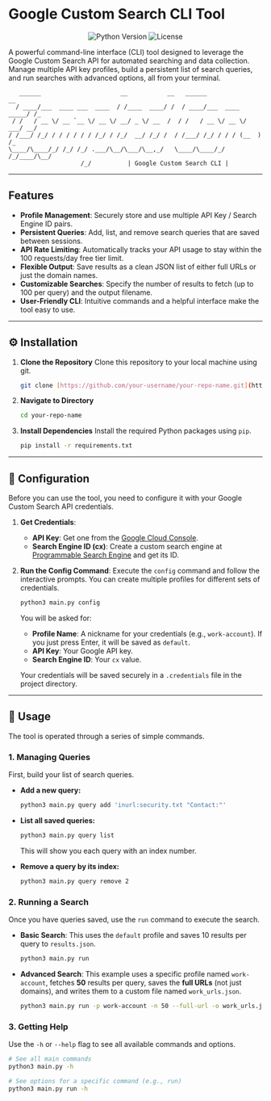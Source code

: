 # Google Custom Search CLI Tool

<p align="center">
  <img src="https://img.shields.io/badge/Python-3.7+-blue.svg" alt="Python Version">
  <img src="https://img.shields.io/badge/License-MIT-green.svg" alt="License">
</p>

A powerful command-line interface (CLI) tool designed to leverage the Google Custom Search API for automated searching and data collection. Manage multiple API key profiles, build a persistent list of search queries, and run searches with advanced options, all from your terminal.

```
   ______                      __           __   ______                 __
  / ____/___  ____ ___  ____  / /____  ____/ /  / ____/___  ____  _____/ /_
 / /   / __ \/ __ `__ \/ __ \/ __/ _ \/ __  /  / /   / __ \/ __ \/ ___/ __/
/ /___/ /_/ / / / / / / /_/ / /_/  __/ /_/ /  / /___/ /_/ / / / (__  ) /_
\____/\____/_/ /_/ /_/ .___/\__/\___/\__,_/   \____/\____/_/ /_/____/\__/
                    /_/          | Google Custom Search CLI |
```

---

## Features

-   **Profile Management**: Securely store and use multiple API Key / Search Engine ID pairs.
-   **Persistent Queries**: Add, list, and remove search queries that are saved between sessions.
-   **API Rate Limiting**: Automatically tracks your API usage to stay within the 100 requests/day free tier limit.
-   **Flexible Output**: Save results as a clean JSON list of either full URLs or just the domain names.
-   **Customizable Searches**: Specify the number of results to fetch (up to 100 per query) and the output filename.
-   **User-Friendly CLI**: Intuitive commands and a helpful interface make the tool easy to use.

---

## ⚙️ Installation

1.  **Clone the Repository**
    Clone this repository to your local machine using git.
    ```bash
    git clone [https://github.com/your-username/your-repo-name.git](https://github.com/your-username/your-repo-name.git)
    ```

2.  **Navigate to Directory**
    ```bash
    cd your-repo-name
    ```

3.  **Install Dependencies**
    Install the required Python packages using `pip`.
    ```bash
    pip install -r requirements.txt
    ```

---

## 🔑 Configuration

Before you can use the tool, you need to configure it with your Google Custom Search API credentials.

1.  **Get Credentials**:
    * **API Key**: Get one from the [Google Cloud Console](https://console.cloud.google.com/apis/credentials).
    * **Search Engine ID (cx)**: Create a custom search engine at [Programmable Search Engine](https://programmablesearchengine.google.com/) and get its ID.

2.  **Run the Config Command**:
    Execute the `config` command and follow the interactive prompts. You can create multiple profiles for different sets of credentials.
    ```bash
    python3 main.py config
    ```
    You will be asked for:
    * **Profile Name**: A nickname for your credentials (e.g., `work-account`). If you just press Enter, it will be saved as `default`.
    * **API Key**: Your Google API key.
    * **Search Engine ID**: Your `cx` value.

    Your credentials will be saved securely in a `.credentials` file in the project directory.

---

## 🚀 Usage

The tool is operated through a series of simple commands.

### 1. Managing Queries

First, build your list of search queries.

* **Add a new query:**
    ```bash
    python3 main.py query add 'inurl:security.txt "Contact:"'
    ```

* **List all saved queries:**
    ```bash
    python3 main.py query list
    ```
    This will show you each query with an index number.

* **Remove a query by its index:**
    ```bash
    python3 main.py query remove 2
    ```

### 2. Running a Search

Once you have queries saved, use the `run` command to execute the search.

* **Basic Search**:
    This uses the `default` profile and saves 10 results per query to `results.json`.
    ```bash
    python3 main.py run
    ```

* **Advanced Search**:
    This example uses a specific profile named `work-account`, fetches **50** results per query, saves the **full URLs** (not just domains), and writes them to a custom file named `work_urls.json`.
    ```bash
    python3 main.py run -p work-account -n 50 --full-url -o work_urls.json
    ```

### 3. Getting Help

Use the `-h` or `--help` flag to see all available commands and options.
```bash
# See all main commands
python3 main.py -h

# See options for a specific command (e.g., run)
python3 main.py run -h
```
